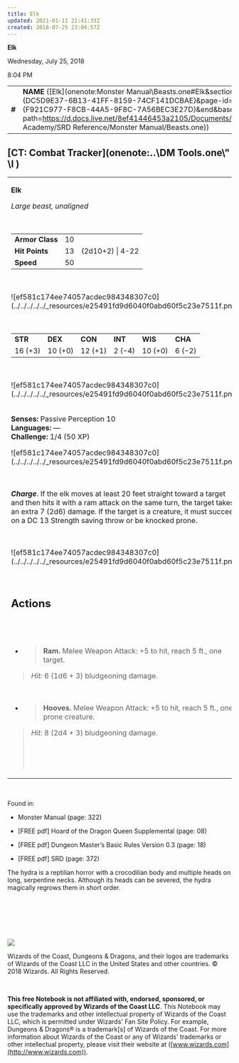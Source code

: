 ```yaml
---
title: Elk
updated: 2021-01-11 22:41:33Z
created: 2018-07-25 23:04:57Z
---
```


**Elk**

Wednesday, July 25, 2018

8:04 PM

|        |                                                                                                                                                                                                                                                                                      |        |        |        |     |       |       |
|--------|--------------------------------------------------------------------------------------------------------------------------------------------------------------------------------------------------------------------------------------------------------------------------------------|--------|--------|--------|-----|-------|-------|
| **\#** | **NAME** ([Elk](onenote:Monster Manual\\Beasts.one#Elk&section-id={DC5D9E37-6B13-41FF-8159-74CF141DCBAE}&page-id={F921C977-F8CB-44A5-9F8C-7A56BEC3E27D}&end&base-path=https://d.docs.live.net/8ef41446453a2105/Documents/Adventure Academy/SRD Reference/Monster Manual/Beasts.one)) | **10** | **13** | **13** | \-  | Notes | 50 XP |

## [CT: Combat Tracker](onenote:..\\DM Tools.one\\" \l )

<table><tbody><tr class="odd"><td><p><strong>Elk</strong></p><p><em>Large beast, unaligned</em></p><p> </p><table><tbody><tr class="odd"><td><strong>Armor Class</strong></td><td>10</td><td> </td></tr><tr class="even"><td><strong>Hit Points</strong></td><td>13</td><td>(2d10+2) | 4-22</td></tr><tr class="odd"><td><strong>Speed</strong></td><td>50</td><td> </td></tr></tbody></table><p> </p><p>![ef581c174ee74057acdec984348307c0](../../../../../_resources/e25491fd9d6040f0abd60f5c23e7511f.png)</p><p> </p><table><tbody><tr class="odd"><td><strong>STR</strong></td><td><strong>DEX</strong></td><td><strong>CON</strong></td><td><strong>INT</strong></td><td><strong>WIS</strong></td><td><strong>CHA</strong></td></tr><tr class="even"><td>16 (+3)</td><td>10 (+0)</td><td>12 (+1)</td><td>2 (−4)</td><td>10 (+0)</td><td>6 (−2)</td></tr></tbody></table><p> </p><p>![ef581c174ee74057acdec984348307c0](../../../../../_resources/e25491fd9d6040f0abd60f5c23e7511f.png)</p><p><strong><br />
Senses:</strong> Passive Perception 10<br />
<strong>Languages:</strong> —<br />
<strong>Challenge:</strong> 1/4 (50 XP)</p><p>![ef581c174ee74057acdec984348307c0](../../../../../_resources/e25491fd9d6040f0abd60f5c23e7511f.png)</p><p> </p><p><em><strong>Charge</strong></em>. If the elk moves at least 20 feet straight toward a target and then hits it with a ram attack on the same turn, the target takes an extra 7 (2d6) damage. If the target is a creature, it must succeed on a DC 13 Strength saving throw or be knocked prone.</p><p> </p><p>![ef581c174ee74057acdec984348307c0](../../../../../_resources/e25491fd9d6040f0abd60f5c23e7511f.png)</p><p> </p><h2 id="actions"><strong>Actions</strong></h2><h2 id="section"> </h2><ul><li><blockquote><p><strong>Ram.</strong> Melee Weapon Attack: +5 to hit, reach 5 ft., one target.</p></blockquote></li></ul><blockquote><p><em>Hit:</em> 6 (1d6 + 3) bludgeoning damage.</p></blockquote><p> </p><ul><li><blockquote><p><strong>Hooves.</strong> Melee Weapon Attack: +5 to hit, reach 5 ft., one prone creature.</p></blockquote></li></ul><blockquote><p><em>Hit:</em> 8 (2d4 + 3) bludgeoning damage.</p><p> </p><p> </p></blockquote></td></tr></tbody></table>

 

Found in:

-   Monster Manual (page: 322)

-   \[FREE pdf\] Hoard of the Dragon Queen Supplemental (page: 08)

-   \[FREE pdf\] Dungeon Master’s Basic Rules Version 0.3 (page: 18)

-   \[FREE pdf\] SRD (page: 372)

The hydra is a reptilian horror with a crocodilian body and multiple heads on long, serpentine necks. Although its heads can be severed, the hydra magically regrows them in short order.

 

 

 

![](tmp\media\image2.png)

Wizards of the Coast, Dungeons & Dragons, and their logos are trademarks of Wizards of the Coast LLC in the United States and other countries. © 2018 Wizards. All Rights Reserved.

 

**This free Notebook is not affiliated with, endorsed, sponsored, or specifically approved by Wizards of the Coast LLC**. This Notebook may use the trademarks and other intellectual property of Wizards of the Coast LLC, which is permitted under Wizards' Fan Site Policy. For example, Dungeons & Dragons® is a trademark\[s\] of Wizards of the Coast. For more information about Wizards of the Coast or any of Wizards' trademarks or other intellectual property, please visit their website at ([www.wizards.com](http://www.wizards.com)).
